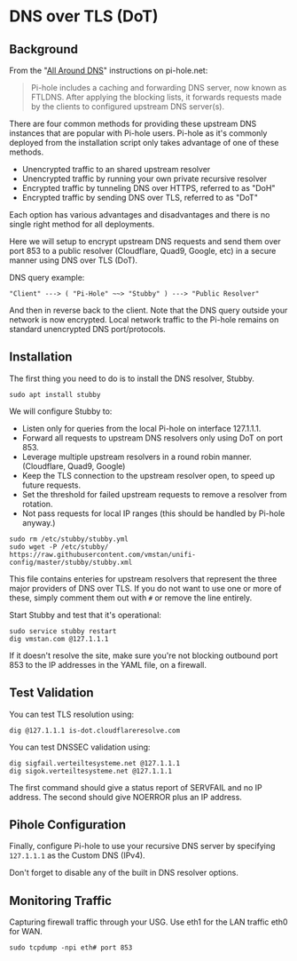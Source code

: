 # DNS over TLS (DoT)

## Background

From the "[All Around DNS](https://docs.pi-hole.net/guides/unbound/)" instructions on pi-hole.net:

> Pi-hole includes a caching and forwarding DNS server, now known as FTLDNS. After applying the blocking lists, it forwards requests made by the clients to configured upstream DNS server(s). 

There are four common methods for providing these upstream DNS instances that are popular with Pi-hole users. Pi-hole as it's commonly deployed from the installation script only takes advantage of one of these methods.

- Unencrypted traffic to an shared upstream resolver 
- Unencrypted traffic by running your own private recursive resolver
- Encrypted traffic by tunneling DNS over HTTPS, referred to as "DoH" 
- Encrypted traffic by sending DNS over TLS, referred to as "DoT"

Each option has various advantages and disadvantages and there is no single right method for all deployments. 

Here we will setup to encrypt upstream DNS requests and send them over port 853 to a public resolver (Cloudflare, Quad9, Google, etc) in a secure manner using DNS over TLS (DoT).

DNS query example:

```
"Client" ---> ( "Pi-Hole" ~~> "Stubby" ) ---> "Public Resolver"
```

And then in reverse back to the client. Note that the DNS query outside your network is now encrypted. Local network traffic to the Pi-hole remains on standard unencrypted DNS port/protocols.

## Installation

The first thing you need to do is to install the DNS resolver, Stubby.

```
sudo apt install stubby
```

We will configure Stubby to:

- Listen only for queries from the local Pi-hole on interface 127.1.1.1.
- Forward all requests to upstream DNS resolvers only using DoT on port 853.
- Leverage multiple upstream resolvers in a round robin manner. (Cloudflare, Quad9, Google)
- Keep the TLS connection to the upstream resolver open, to speed up future requests.
- Set the threshold for failed upstream requests to remove a resolver from rotation.
- Not pass requests for local IP ranges (this should be handled by Pi-hole anyway.)

```
sudo rm /etc/stubby/stubby.yml
sudo wget -P /etc/stubby/ https://raw.githubusercontent.com/vmstan/unifi-config/master/stubby/stubby.xml
```

This file contains enteries for upstream resolvers that represent the three major providers of DNS over TLS. If you do not want to use one or more of these, simply comment them out with `#` or remove the line entirely.

Start Stubby and test that it's operational:

```
sudo service stubby restart
dig vmstan.com @127.1.1.1
```

If it doesn't resolve the site, make sure you're not blocking outbound port 853 to the IP addresses in the YAML file, on a firewall.

## Test Validation

You can test TLS resolution using:

```
dig @127.1.1.1 is-dot.cloudflareresolve.com
```

You can test DNSSEC validation using:

```
dig sigfail.verteiltesysteme.net @127.1.1.1
dig sigok.verteiltesysteme.net @127.1.1.1
```

The first command should give a status report of SERVFAIL and no IP address. The second should give NOERROR plus an IP address.

## Pihole Configuration

Finally, configure Pi-hole to use your recursive DNS server by specifying `127.1.1.1` as the Custom DNS (IPv4).

Don't forget to disable any of the built in DNS resolver options.

## Monitoring Traffic

Capturing firewall traffic through your USG. Use eth1 for the LAN traffic eth0 for WAN.

```
sudo tcpdump -npi eth# port 853
```